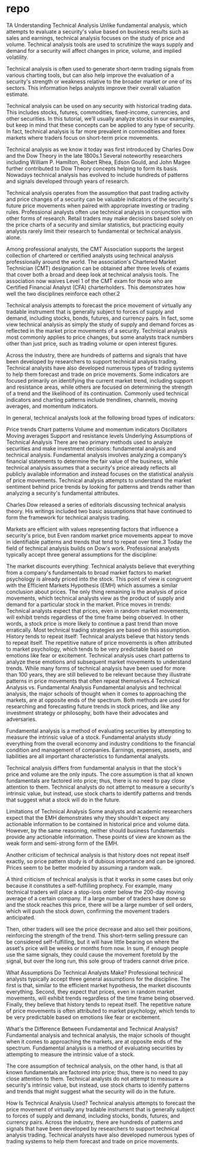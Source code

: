 # repo
TA
Understanding Technical Analysis
Unlike fundamental analysis, which attempts to evaluate a security's value based on business results such as sales and earnings, technical analysis focuses on the study of price and volume. Technical analysis tools are used to scrutinize the ways supply and demand for a security will affect changes in price, volume, and implied volatility.


Technical analysis is often used to generate short-term trading signals from various charting tools, but can also help improve the evaluation of a security's strength or weakness relative to the broader market or one of its sectors. This information helps analysts improve their overall valuation estimate.


Technical analysis can be used on any security with historical trading data. This includes stocks, futures, commodities, fixed-income, currencies, and other securities. In this tutorial, we’ll usually analyze stocks in our examples, but keep in mind that these concepts can be applied to any type of security. In fact, technical analysis is far more prevalent in commodities and forex markets where traders focus on short-term price movements.


Technical analysis as we know it today was first introduced by Charles Dow and the Dow Theory in the late 1800s.1 Several noteworthy researchers including William P. Hamilton, Robert Rhea, Edson Gould, and John Magee further contributed to Dow Theory concepts helping to form its basis. Nowadays technical analysis has evolved to include hundreds of patterns and signals developed through years of research.


Technical analysis operates from the assumption that past trading activity and price changes of a security can be valuable indicators of the security's future price movements when paired with appropriate investing or trading rules. Professional analysts often use technical analysis in conjunction with other forms of research. Retail traders may make decisions based solely on the price charts of a security and similar statistics, but practicing equity analysts rarely limit their research to fundamental or technical analysis alone.

Among professional analysts, the CMT Association supports the largest collection of chartered or certified analysts using technical analysis professionally around the world. The association's Chartered Market Technician (CMT) designation can be obtained after three levels of exams that cover both a broad and deep look at technical analysis tools. The association now waives Level 1 of the CMT exam for those who are Certified Financial Analyst (CFA) charterholders. This demonstrates how well the two disciplines reinforce each other.2

Technical analysis attempts to forecast the price movement of virtually any tradable instrument that is generally subject to forces of supply and demand, including stocks, bonds, futures, and currency pairs. In fact, some view technical analysis as simply the study of supply and demand forces as reflected in the market price movements of a security. Technical analysis most commonly applies to price changes, but some analysts track numbers other than just price, such as trading volume or open interest figures.

Across the industry, there are hundreds of patterns and signals that have been developed by researchers to support technical analysis trading. Technical analysts have also developed numerous types of trading systems to help them forecast and trade on price movements. Some indicators are focused primarily on identifying the current market trend, including support and resistance areas, while others are focused on determining the strength of a trend and the likelihood of its continuation. Commonly used technical indicators and charting patterns include trendlines, channels, moving averages, and momentum indicators.

In general, technical analysts look at the following broad types of indicators:

Price trends
Chart patterns
Volume and momentum indicators
Oscillators
Moving averages
Support and resistance levels
Underlying Assumptions of Technical Analysis
There are two primary methods used to analyze securities and make investment decisions: fundamental analysis and technical analysis. Fundamental analysis involves analyzing a company’s financial statements to determine the fair value of the business, while technical analysis assumes that a security's price already reflects all publicly available information and instead focuses on the statistical analysis of price movements. Technical analysis attempts to understand the market sentiment behind price trends by looking for patterns and trends rather than analyzing a security's fundamental attributes.

Charles Dow released a series of editorials discussing technical analysis theory. His writings included two basic assumptions that have continued to form the framework for technical analysis trading.

Markets are efficient with values representing factors that influence a security's price, but
Even random market price movements appear to move in identifiable patterns and trends that tend to repeat over time.3
Today the field of technical analysis builds on Dow's work. Professional analysts typically accept three general assumptions for the discipline:

The market discounts everything: Technical analysts believe that everything from a company's fundamentals to broad market factors to market psychology is already priced into the stock. This point of view is congruent with the Efficient Markets Hypothesis (EMH) which assumes a similar conclusion about prices. The only thing remaining is the analysis of price movements, which technical analysts view as the product of supply and demand for a particular stock in the market.
Price moves in trends: Technical analysts expect that prices, even in random market movements, will exhibit trends regardless of the time frame being observed. In other words, a stock price is more likely to continue a past trend than move erratically. Most technical trading strategies are based on this assumption.
History tends to repeat itself: Technical analysts believe that history tends to repeat itself. The repetitive nature of price movements is often attributed to market psychology, which tends to be very predictable based on emotions like fear or excitement. Technical analysis uses chart patterns to analyze these emotions and subsequent market movements to understand trends. While many forms of technical analysis have been used for more than 100 years, they are still believed to be relevant because they illustrate patterns in price movements that often repeat themselves.4
Technical Analysis vs. Fundamental Analysis
Fundamental analysis and technical analysis, the major schools of thought when it comes to approaching the markets, are at opposite ends of the spectrum. Both methods are used for researching and forecasting future trends in stock prices, and like any investment strategy or philosophy, both have their advocates and adversaries.

Fundamental analysis is a method of evaluating securities by attempting to measure the intrinsic value of a stock. Fundamental analysts study everything from the overall economy and industry conditions to the financial condition and management of companies. Earnings, expenses, assets, and liabilities are all important characteristics to fundamental analysts.

Technical analysis differs from fundamental analysis in that the stock's price and volume are the only inputs. The core assumption is that all known fundamentals are factored into price; thus, there is no need to pay close attention to them. Technical analysts do not attempt to measure a security's intrinsic value, but instead, use stock charts to identify patterns and trends that suggest what a stock will do in the future.

Limitations of Technical Analysis
Some analysts and academic researchers expect that the EMH demonstrates why they shouldn't expect any actionable information to be contained in historical price and volume data. However, by the same reasoning, neither should business fundamentals provide any actionable information. These points of view are known as the weak form and semi-strong form of the EMH.

Another criticism of technical analysis is that history does not repeat itself exactly, so price pattern study is of dubious importance and can be ignored. Prices seem to be better modeled by assuming a random walk.

A third criticism of technical analysis is that it works in some cases but only because it constitutes a self-fulfilling prophecy. For example, many technical traders will place a stop-loss order below the 200-day moving average of a certain company. If a large number of traders have done so and the stock reaches this price, there will be a large number of sell orders, which will push the stock down, confirming the movement traders anticipated.

Then, other traders will see the price decrease and also sell their positions, reinforcing the strength of the trend. This short-term selling pressure can be considered self-fulfilling, but it will have little bearing on where the asset's price will be weeks or months from now. In sum, if enough people use the same signals, they could cause the movement foretold by the signal, but over the long run, this sole group of traders cannot drive price.

What Assumptions Do Technical Analysts Make?
Professional technical analysts typically accept three general assumptions for the discipline. The first is that, similar to the efficient market hypothesis, the market discounts everything. Second, they expect that prices, even in random market movements, will exhibit trends regardless of the time frame being observed. Finally, they believe that history tends to repeat itself. The repetitive nature of price movements is often attributed to market psychology, which tends to be very predictable based on emotions like fear or excitement. 

What's the Difference Between Fundamental and Technical Analysis?
Fundamental analysis and technical analysis, the major schools of thought when it comes to approaching the markets, are at opposite ends of the spectrum. Fundamental analysis is a method of evaluating securities by attempting to measure the intrinsic value of a stock.



The core assumption of technical analysis, on the other hand, is that all known fundamentals are factored into price; thus, there is no need to pay close attention to them. Technical analysts do not attempt to measure a security's intrinsic value, but instead, use stock charts to identify patterns and trends that might suggest what the security will do in the future.

How Is Technical Analysis Used?
Technical analysis attempts to forecast the price movement of virtually any tradable instrument that is generally subject to forces of supply and demand, including stocks, bonds, futures, and currency pairs. Across the industry, there are hundreds of patterns and signals that have been developed by researchers to support technical analysis trading. Technical analysts have also developed numerous types of trading systems to help them forecast and trade on price movements.
